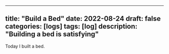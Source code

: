 
---
title: "Build a Bed"
date: 2022-08-24
draft: false
categories: \[logs]
tags: \[log]
description: "Building a bed is satisfying"
---

  Today I built a bed.
